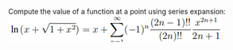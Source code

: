 Compute the value of a function at a point using series expansion:
<br>
![formula](https://github.com/zkryaev/asm_x86-64/blob/main/1.png)
